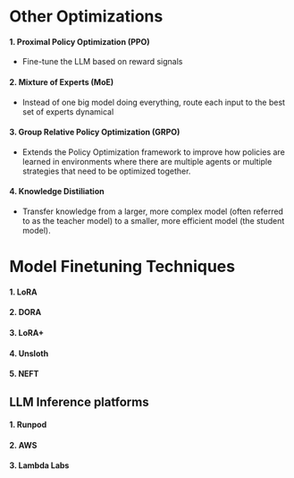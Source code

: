 # Other Optimizations


#### 1. Proximal Policy Optimization (PPO) 
- Fine-tune the LLM based on reward signals 




#### 2. Mixture of Experts (MoE)
- Instead of one big model doing everything, route each input to the best set of experts dynamical




#### 3. Group Relative Policy Optimization (GRPO) 
-  Extends the Policy Optimization framework to improve how policies are learned in environments where there are multiple agents or multiple strategies that need to be optimized together.




#### 4. Knowledge Distiliation
- Transfer knowledge from a larger, more complex model (often referred to as the teacher model) to a smaller, more efficient model (the student model). 



# Model Finetuning Techniques



#### 1. LoRA 
#### 2. DORA
#### 3. LoRA+
#### 4. Unsloth
#### 5. NEFT



## LLM Inference platforms

#### 1. Runpod
#### 2. AWS
#### 3. Lambda Labs
